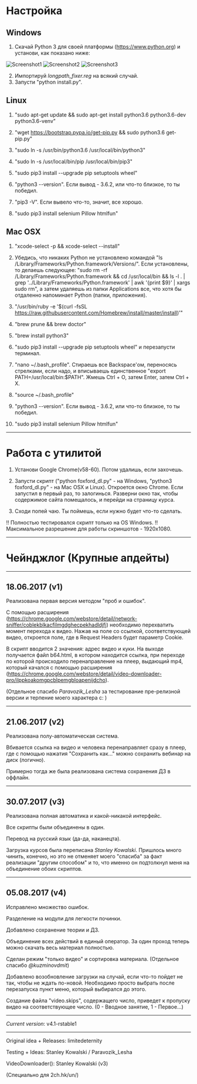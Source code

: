  
 Настройка
====================

Windows
-------

1. Скачай Python 3 для своей платформы (https://www.python.org) и установи, как показано ниже:

![Screenshot1](https://i.imgur.com/24fZCce.png)
![Screenshot2](https://i.imgur.com/BDjiTsJ.png)
![Screenshot3](https://i.imgur.com/fyLH7tD.png)

2. Импортируй *longpath_fixer.reg* на всякий случай.
3. Запусти "python install.py". 

Linux
-----

1. "sudo apt-get update && sudo apt-get install python3.6 python3.6-dev python3.6-venv"

2. "wget https://bootstrap.pypa.io/get-pip.py && sudo python3.6 get-pip.py"

3. "sudo ln -s /usr/bin/python3.6 /usr/local/bin/python3"

4. "sudo ln -s /usr/local/bin/pip /usr/local/bin/pip3"

5. "sudo pip3 install --upgrade pip setuptools wheel"

6. "python3 --version". Если вывод - 3.6.2, или что-то близкое, то ты победил.

7. "pip3 -V". Если вывело что-то, значит, все хорошо.

8. "sudo pip3 install selenium Pillow htmlfun"

Mac OSX
-------

1. "xcode-select -p && xcode-select --install"

2. Убедись, что никаких Python не установлено командой "ls /Library/Frameworks/Python.framework/Versions/". Если установлены, то делаешь следующее: "sudo rm -rf /Library/Frameworks/Python.framework && cd /usr/local/bin && ls -l . | grep '../Library/Frameworks/Python.framework' | awk '{print $9}' | xargs sudo rm", а затем удаляешь из папки Applications все, что хотя бы отдаленно напоминает Python (папки, приложения).

3. "/usr/bin/ruby -e '$(curl -fsSL https://raw.githubusercontent.com/Homebrew/install/master/install)'"

4. "brew prune && brew doctor"

5. "brew install python3"

6. "sudo pip3 install --upgrade pip setuptools wheel" и перезапусти терминал.

7. "nano ~/.bash_profile". Стираешь все Backspace'ом, переносясь стрелками, если надо, и вписываешь единственное "export PATH=/usr/local/bin:$PATH". Жмешь Ctrl + O, затем Enter, затем Ctrl + X.

8. "source ~/.bash_profile"

9. "python3 --version". Если вывод - 3.6.2, или что-то близкое, то ты победил.

10. "sudo pip3 install selenium Pillow htmlfun"

--------------------

  Работа с утилитой
====================

1. Установи Google Chrome(v58-60). Потом удалишь, если захочешь.

2. Запусти скрипт ("python foxford_dl.py" - на Windows, "python3 foxford_dl.py" - на Mac OSX и Linux). Откроется окно Chrome. Если запустил в первый раз, то залогинься. Разверни окно так, чтобы содержимое сайта помещалось, и перейди на страницу курса.

3. Сходи попей чаю. Ты поймешь, если нужно будет что-то сделать.

!! Полностью тестировался скрипт только на OS Windows. 
!! Максимальное разрешение для работы скриншотов - 1920x1080.

--------------------

Чейнджлог (Крупные апдейты)
====================

---

18.06.2017 (v1)
---

Реализована первая версия методом "проб и ошибок".

С помощью расширения (https://chrome.google.com/webstore/detail/network-sniffer/coblekblkacfilmgdghecpekhadldjfj) необходимо перехватить момент перехода к видео. Нажав на поле со ссылкой, соответствующей видео, откроется поле, где в Request Headers будет параметр Cookie. 

В скрипт вводится 2 значения: адрес видео и куки. На выходе получается файл b64.html, в котором находится ссылка, при переходе по которой происходило перенаправление на плеер, выдающий mp4, который качался с помощью расширения (https://chrome.google.com/webstore/detail/video-downloader-pro/ilppkoakomgpcblpemgbloapenijdcho).

(Отдельное спасибо *Paravozik_Lesha* за тестирование пре-релизной версии и терпение моего характера c: )

---

21.06.2017 (v2)
---

Реализована полу-автоматическая система.

Вбивается ссылка на видео и человека перенаправляет сразу в плеер, где с помощью нажатия "Сохранить как..." можно сохранить вебинар на диск (логично). 

Примерно тогда же была реализована система сохранения ДЗ в оффлайн.

---

30.07.2017 (v3)
---

Реализована полная автоматика и какой-никакой интерфейс.

Все скрипты были объединены в один.

Перевод на русский язык (да-да, наканецта).

Загрузка курсов была переписана *Stanley Kowalski*. Пришлось много чинить, конечно, но это не отменяет моего "спасиба" за факт реализации "другим способом" и то, что именно он подтолкнул меня на объединение обоих скриптов.

---

05.08.2017 (v4)
---

Исправлено множество ошибок.

Разделение на модули для легкости починки.

Добавлено сохранение теории и ДЗ.

Объединение всех действий в единый оператор. За один проход теперь можно скачать весь материал полностью.

Сделан режим "только видео" и сортировка материала. (Отдельное спасибо *@kuzminovdmit*)

Добавлено возобновление загрузки на случай, если что-то пойдет не так, чтобы не ждать по-новой. Необходимо просто выбрать после перезапуска пункт меню, который выбирался до этого.

Создание файла "video.skips", содержащего число, приведет к пропуску видео на соответствующее число. (0 - Вводное занятие, 1 - Первое...)

--------

*Current version*: v4.1-rstable1

--------

Original idea + Releases: limitedeternity

Testing + Ideas: Stanley Kowalski / Paravozik_Lesha

VideoDownloader(): Stanley Kowalski (v3)

(Специально для 2ch.hk/un/)
